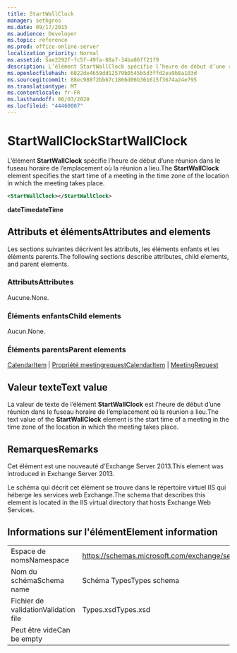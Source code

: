 ```yaml
---
title: StartWallClock
manager: sethgros
ms.date: 09/17/2015
ms.audience: Developer
ms.topic: reference
ms.prod: office-online-server
localization_priority: Normal
ms.assetid: 5ae2292f-fc5f-49fa-88a7-34ba86ff21f9
description: L’élément StartWallClock spécifie l’heure de début d’une réunion dans le fuseau horaire de l’emplacement où la réunion a lieu.
ms.openlocfilehash: 6022de4659dd12579b0545b5d3ffd2ea9b8a103d
ms.sourcegitcommit: 88ec988f2bb67c1866d06b361615f3674a24e795
ms.translationtype: MT
ms.contentlocale: fr-FR
ms.lasthandoff: 06/03/2020
ms.locfileid: "44460007"
---
```

# <a name="startwallclock"></a><span data-ttu-id="720ef-103">StartWallClock</span><span class="sxs-lookup"><span data-stu-id="720ef-103">StartWallClock</span></span>

<span data-ttu-id="720ef-104">L’élément **StartWallClock** spécifie l’heure de début d’une réunion dans le fuseau horaire de l’emplacement où la réunion a lieu.</span><span class="sxs-lookup"><span data-stu-id="720ef-104">The **StartWallClock** element specifies the start time of a meeting in the time zone of the location in which the meeting takes place.</span></span> 
  
```XML
<StartWallClock></StartWallClock>
```

<span data-ttu-id="720ef-105">**dateTime**</span><span class="sxs-lookup"><span data-stu-id="720ef-105">**dateTime**</span></span>

## <a name="attributes-and-elements"></a><span data-ttu-id="720ef-106">Attributs et éléments</span><span class="sxs-lookup"><span data-stu-id="720ef-106">Attributes and elements</span></span>

<span data-ttu-id="720ef-107">Les sections suivantes décrivent les attributs, les éléments enfants et les éléments parents.</span><span class="sxs-lookup"><span data-stu-id="720ef-107">The following sections describe attributes, child elements, and parent elements.</span></span>
  
### <a name="attributes"></a><span data-ttu-id="720ef-108">Attributs</span><span class="sxs-lookup"><span data-stu-id="720ef-108">Attributes</span></span>

<span data-ttu-id="720ef-109">Aucune.</span><span class="sxs-lookup"><span data-stu-id="720ef-109">None.</span></span>
  
### <a name="child-elements"></a><span data-ttu-id="720ef-110">Éléments enfants</span><span class="sxs-lookup"><span data-stu-id="720ef-110">Child elements</span></span>

<span data-ttu-id="720ef-111">Aucun.</span><span class="sxs-lookup"><span data-stu-id="720ef-111">None.</span></span>
  
### <a name="parent-elements"></a><span data-ttu-id="720ef-112">Éléments parents</span><span class="sxs-lookup"><span data-stu-id="720ef-112">Parent elements</span></span>

<span data-ttu-id="720ef-113">[CalendarItem](calendaritem.md)  |  [Propriété meetingrequest](meetingrequest.md)</span><span class="sxs-lookup"><span data-stu-id="720ef-113">[CalendarItem](calendaritem.md) | [MeetingRequest](meetingrequest.md)</span></span>
  
## <a name="text-value"></a><span data-ttu-id="720ef-114">Valeur texte</span><span class="sxs-lookup"><span data-stu-id="720ef-114">Text value</span></span>

<span data-ttu-id="720ef-115">La valeur de texte de l’élément **StartWallClock** est l’heure de début d’une réunion dans le fuseau horaire de l’emplacement où la réunion a lieu.</span><span class="sxs-lookup"><span data-stu-id="720ef-115">The text value of the **StartWallClock** element is the start time of a meeting in the time zone of the location in which the meeting takes place.</span></span> 
  
## <a name="remarks"></a><span data-ttu-id="720ef-116">Remarques</span><span class="sxs-lookup"><span data-stu-id="720ef-116">Remarks</span></span>

<span data-ttu-id="720ef-117">Cet élément est une nouveauté d'Exchange Server 2013.</span><span class="sxs-lookup"><span data-stu-id="720ef-117">This element was introduced in Exchange Server 2013.</span></span>
  
<span data-ttu-id="720ef-118">Le schéma qui décrit cet élément se trouve dans le répertoire virtuel IIS qui héberge les services web Exchange.</span><span class="sxs-lookup"><span data-stu-id="720ef-118">The schema that describes this element is located in the IIS virtual directory that hosts Exchange Web Services.</span></span>
  
## <a name="element-information"></a><span data-ttu-id="720ef-119">Informations sur l'élément</span><span class="sxs-lookup"><span data-stu-id="720ef-119">Element information</span></span>

|||
|:-----|:-----|
|<span data-ttu-id="720ef-120">Espace de noms</span><span class="sxs-lookup"><span data-stu-id="720ef-120">Namespace</span></span>  <br/> |https://schemas.microsoft.com/exchange/services/2006/types  <br/> |
|<span data-ttu-id="720ef-121">Nom du schéma</span><span class="sxs-lookup"><span data-stu-id="720ef-121">Schema name</span></span>  <br/> |<span data-ttu-id="720ef-122">Schéma Types</span><span class="sxs-lookup"><span data-stu-id="720ef-122">Types schema</span></span>  <br/> |
|<span data-ttu-id="720ef-123">Fichier de validation</span><span class="sxs-lookup"><span data-stu-id="720ef-123">Validation file</span></span>  <br/> |<span data-ttu-id="720ef-124">Types.xsd</span><span class="sxs-lookup"><span data-stu-id="720ef-124">Types.xsd</span></span>  <br/> |
|<span data-ttu-id="720ef-125">Peut être vide</span><span class="sxs-lookup"><span data-stu-id="720ef-125">Can be empty</span></span>  <br/> ||
   

